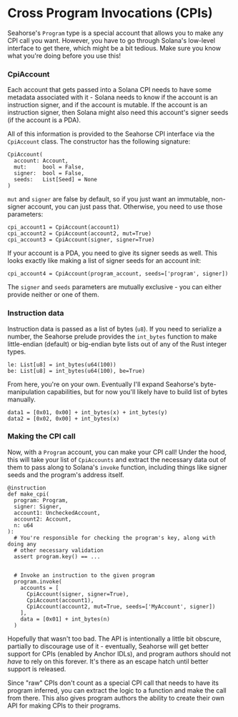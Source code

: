 # Cross Program Invocations (CPIs)

Seahorse's `Program` type is a special account that allows you to make any CPI call you want. However, you have to go through Solana's low-level interface to get there, which might be a bit tedious. Make sure you know what you're doing before you use this!

### CpiAccount <a href="#cpi-account" id="cpi-account"></a>

Each account that gets passed into a Solana CPI needs to have some metadata associated with it - Solana needs to know if the account is an instruction signer, and if the account is mutable. If the account is an instruction signer, then Solana might also need this account's signer seeds (if the account is a PDA).

All of this information is provided to the Seahorse CPI interface via the `CpiAccount` class. The constructor has the following signature:

```
CpiAccount(
  account: Account,
  mut:     bool = False,
  signer:  bool = False,
  seeds:   List[Seed] = None
)
```

`mut` and `signer` are false by default, so if you just want an immutable, non-signer account, you can just pass that. Otherwise, you need to use those parameters:

```
cpi_account1 = CpiAccount(account1)
cpi_account2 = CpiAccount(account2, mut=True)
cpi_account3 = CpiAccount(signer, signer=True)
```

If your account is a PDA, you need to give its signer seeds as well. This looks exactly like making a list of signer seeds for an account init:

```
cpi_account4 = CpiAccount(program_account, seeds=['program', signer])
```

The `signer` and `seeds` parameters are mutually exclusive - you can either provide neither or one of them.

### Instruction data <a href="#instruction-data" id="instruction-data"></a>

Instruction data is passed as a list of bytes (`u8`). If you need to serialize a number, the Seahorse prelude provides the `int_bytes` function to make little-endian (default) or big-endian byte lists out of any of the Rust integer types.

```
le: List[u8] = int_bytes(u64(100))
be: List[u8] = int_bytes(u64(100), be=True)
```

From here, you're on your own. Eventually I'll expand Seahorse's byte-manipulation capabilities, but for now you'll likely have to build list of bytes manually.

```
data1 = [0x01, 0x00] + int_bytes(x) + int_bytes(y)
data2 = [0x02, 0x00] + int_bytes(x)
```

### Making the CPI call <a href="#making-the-cpi-call" id="making-the-cpi-call"></a>

Now, with a `Program` account, you can make your CPI call! Under the hood, this will take your list of `CpiAccounts` and extract the necessary data out of them to pass along to Solana's `invoke` function, including things like signer seeds and the program's address itself.

```
@instruction
def make_cpi(
  program: Program,
  signer: Signer,
  account1: UncheckedAccount,
  account2: Account,
  n: u64
):
  # You're responsible for checking the program's key, along with doing any
  # other necessary validation
  assert program.key() == ...


  # Invoke an instruction to the given program
  program.invoke(
    accounts = [
      CpiAccount(signer, signer=True),
      CpiAccount(account1),
      CpiAccount(account2, mut=True, seeds=['MyAccount', signer])
    ],
    data = [0x01] + int_bytes(n)
  )
```

Hopefully that wasn't too bad. The API is intentionally a little bit obscure, partially to discourage use of it - eventually, Seahorse will get better support for CPIs (enabled by Anchor IDLs), and program authors should not _have_ to rely on this forever. It's there as an escape hatch until better support is released.

Since "raw" CPIs don't count as a special CPI call that needs to have its program inferred, you can extract the logic to a function and make the call from there. This also gives program authors the ability to create their own API for making CPIs to their programs.
